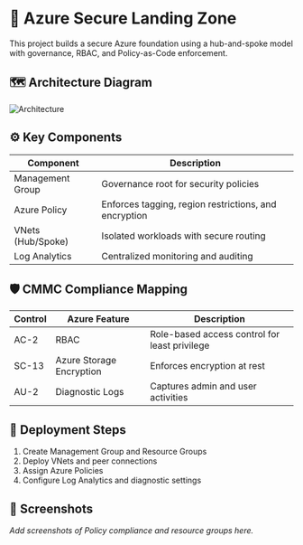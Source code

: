 # 🧱 Azure Secure Landing Zone

This project builds a secure Azure foundation using a hub-and-spoke model with governance, RBAC, and Policy-as-Code enforcement.

## 🗺️ Architecture Diagram
![Architecture](./docs/architecture-diagram.png)

## ⚙️ Key Components
| Component | Description |
|------------|--------------|
| Management Group | Governance root for security policies |
| Azure Policy | Enforces tagging, region restrictions, and encryption |
| VNets (Hub/Spoke) | Isolated workloads with secure routing |
| Log Analytics | Centralized monitoring and auditing |

## 🛡️ CMMC Compliance Mapping
| Control | Azure Feature | Description |
|----------|----------------|--------------|
| AC-2 | RBAC | Role-based access control for least privilege |
| SC-13 | Azure Storage Encryption | Enforces encryption at rest |
| AU-2 | Diagnostic Logs | Captures admin and user activities |

## 🚀 Deployment Steps
1. Create Management Group and Resource Groups  
2. Deploy VNets and peer connections  
3. Assign Azure Policies  
4. Configure Log Analytics and diagnostic settings  

## 📸 Screenshots
_Add screenshots of Policy compliance and resource groups here._
